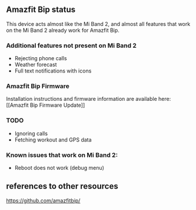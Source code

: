 ## Amazfit Bip status

This device acts almost like the Mi Band 2, and almost all features that work on the Mi Band 2 already work for Amazfit Bip. 

### Additional features not present on Mi Band 2

* Rejecting phone calls
* Weather forecast
* Full text notifications with icons

### Amazfit Bip Firmware
Installation instructions and firmware information are available here: [[Amazfit Bip Firmware Update]]

### TODO

* Ignoring calls
* Fetching workout and GPS data

### Known issues that work on Mi Band 2:

* Reboot does not work (debug menu)

## references to other resources
https://github.com/amazfitbip/

